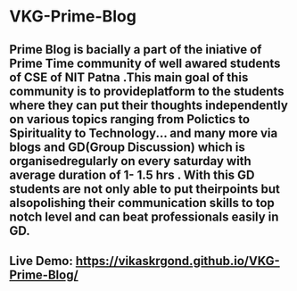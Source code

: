 # VKG-Prime-Blog
## Prime Blog is bacially a part of the iniative of <b>Prime Time community of well awared students of CSE of NIT Patna .This main goal of this community is to provideplatform to the students where they can put their thoughts independently on various topics ranging from Polictics to Spirituality to Technology... and many more via blogs and GD(Group Discussion) which is organisedregularly on every saturday with average duration of 1- 1.5 hrs . With this GD students are not only able to put theirpoints but alsopolishing their communication skills to top notch level and can beat professionals easily in GD.
## Live Demo: https://vikaskrgond.github.io/VKG-Prime-Blog/
